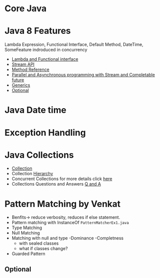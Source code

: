 
# Core Java
# Java 8 Features
<p> Lambda Expression, Functional Interface, Default Method, DateTime, SomeFeature indroduced in concurrency</p>

- [Lambda and Functional interface](/java-8proj/LambdaAndFunctionalInterface.md)
- [Stream API](/java-8proj/streams.md)
- [Method Reference](/java-8proj/method_reference.md)
- [Parallel and Asynchronous programming with Stream and Completable future](/java-8proj/parallel-programming.md)
- [Generics](/java-8proj/generics.md)
- [Optional](#optional)
# Java Date time
# Exception Handling

# Java Collections
- [Collection](/java-8proj/collections.md)
- Collection [Hierarchy](/java-8proj/collections_hierarchy.jpg)
- Concurrent Collections for more details click [here](/java-8proj/concurrent_collections.md) 
- Collections Questions and Answers [Q and A](/java-8proj/collections_QA.md) 
# Pattern Matching by Venkat
- Benfits-> reduce verbosity, reduces if else statement.
- Pattern matching with InstanceOf ```PatternMatcherEx1.java```
- Type Matching
- Null Matching
- Matching with null and type
-Dominance
-Completness
  - with sealed classes
  - what if classes change?
- Guarded Pattern

## Optional

